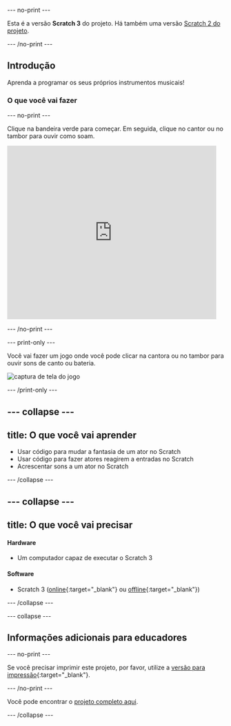 --- no-print ---

Esta é a versão **Scratch 3** do projeto. Há também uma versão [Scratch 2 do projeto](https://projects.raspberrypi.org/pt-BR/projects/rock-band-scratch2).

--- /no-print ---

## Introdução

Aprenda a programar os seus próprios instrumentos musicais!

### O que você vai fazer

--- no-print ---

Clique na bandeira verde para começar. Em seguida, clique no cantor ou no tambor para ouvir como soam.

<div class="scratch-preview">
  <iframe allowtransparency="true" width="485" height="402" src="https://scratch.mit.edu/projects/embed/276872220/?autostart=false" frameborder="0" scrolling="no"></iframe>
</div>

--- /no-print ---

--- print-only ---

Você vai fazer um jogo onde você pode clicar na cantora ou no tambor para ouvir sons de canto ou bateria.

![captura de tela do jogo](images/demo.png)

--- /print-only ---

--- collapse ---
---
title: O que você vai aprender
---

+ Usar código para mudar a fantasia de um ator no Scratch
+ Usar código para fazer atores reagirem a entradas no Scratch
+ Acrescentar sons a um ator no Scratch

--- /collapse ---

--- collapse ---
---
title: O que você vai precisar
---

#### Hardware

+ Um computador capaz de executar o Scratch 3

#### Software

+ Scratch 3 ([online](https://rpf.io/scratchon){:target="_blank"} ou [offline](https://rpf.io/scratchoff){:target="_blank"})

--- /collapse ---

--- collapse ---

## Informações adicionais para educadores

--- no-print ---

Se você precisar imprimir este projeto, por favor, utilize a [versão para impressão](https://projects.raspberrypi.org/pt-BR/projects/rock-band/print){:target="_blank"}.

--- /no-print ---

Você pode encontrar o [projeto completo aqui](https://rpf.io/p/pt-BR/rock-band-get).

--- /collapse ---